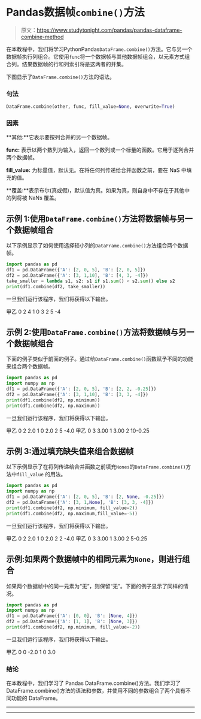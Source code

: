 # Pandas数据帧`combine()`方法

> 原文：<https://www.studytonight.com/pandas/pandas-dataframe-combine-method>

在本教程中，我们将学习PythonPandas`DataFrame.combine()`方法。它与另一个数据帧执行列组合。它使用`func`将一个数据帧与其他数据帧组合，以元素方式组合列。结果数据帧的行和列索引将是这两者的并集。

下图显示了`DataFrame.combine()`方法的语法。

### 句法

```py
DataFrame.combine(other, func, fill_value=None, overwrite=True)
```

### 因素

**其他:**它表示要按列合并的另一个数据帧。

**func:** 表示以两个数列为输入，返回一个数列或一个标量的函数。它用于逐列合并两个数据帧。

**fill_value:** 为标量值，默认无。在将任何列传递给合并函数之前，要在 NaS 中填充的值。

**覆盖:**表示布尔(真或假)，默认值为真。如果为真，则自身中不存在于其他中的列将被 NaNs 覆盖。

## 示例 1:使用`DataFrame.combine()`方法将数据帧与另一个数据帧组合

以下示例显示了如何使用选择较小列的`DataFrame.combine()`方法组合两个数据帧。

```py
import pandas as pd
df1 = pd.DataFrame({'A': [2, 0, 5], 'B': [2, 0, 5]})
df2 = pd.DataFrame({'A': [3, 1,10], 'B': [4, 3, -4]})
take_smaller = lambda s1, s2: s1 if s1.sum() < s2.sum() else s2
print(df1.combine(df2, take_smaller))
```

一旦我们运行该程序，我们将获得以下输出。

甲乙
0 2 4
1 0 3
2 5 -4

## 示例 2:使用`DataFrame.combine()`方法将数据帧与另一个数据帧组合

下面的例子类似于前面的例子。通过给`DataFrame.combine()`函数赋予不同的功能来组合两个数据帧。

```py
import pandas as pd
import numpy as np
df1 = pd.DataFrame({'A': [2, 0, 5], 'B': [2, 2, -0.25]})
df2 = pd.DataFrame({'A': [3, 1,10], 'B': [3, 3, -4]})
print(df1.combine(df2, np.minimum))
print(df1.combine(df2, np.maximum))
```

一旦我们运行该程序，我们将获得以下输出。

甲乙
0 2 2.0
1 0 2.0
2 5 -4.0
甲乙
0 3 3.00
1 3.00
2 10-0.25

## 示例 3:通过填充缺失值来组合数据帧

以下示例显示了在将列传递给合并函数之前填充`Nones`的`DataFrame.combine()`方法中`fill_value` 的用法。

```py
import pandas as pd
import numpy as np
df1 = pd.DataFrame({'A': [2, 0, 5], 'B': [2, None, -0.25]})
df2 = pd.DataFrame({'A': [3, 1,None], 'B': [3, 3, -4]})
print(df1.combine(df2, np.minimum, fill_value=2))
print(df1.combine(df2, np.maximum,fill_value=-5))
```

一旦我们运行该程序，我们将获得以下输出。

甲乙
0 2 2.0
1 0 2.0
2 2 -4.0
甲乙
0 3 3.00
1 3.00
2 5-0.25

## 示例:如果两个数据帧中的相同元素为`None`，则进行组合

如果两个数据帧中的同一元素为“无”，则保留“无”。下面的例子显示了同样的情况。

```py
import pandas as pd
import numpy as np
df1 = pd.DataFrame({'A': [0, 0], 'B': [None, 4]})
df2 = pd.DataFrame({'A': [1, 1], 'B': [None, 3]})
print(df1.combine(df2, np.minimum, fill_value=-2))
```

一旦我们运行该程序，我们将获得以下输出。

甲乙
0 0 -2.0
1 0 3.0

### 结论

在本教程中，我们学习了 Pandas DataFrame.combine()方法。我们学习了 DataFrame.combine()方法的语法和参数，并使用不同的参数组合了两个具有不同功能的 DataFrame。

* * *

* * *